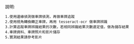 說明:

    1.使用邊緣偵測做車牌偵測，再做車牌追蹤
    2.使用視角轉換轉正車牌，再用 tesseract-ocr 做車牌辨識
    3.計算追蹤車牌辨識結果的次數，若相同辨識結果次數達定值，做為儲存結果
    4.車牌資料、車牌照片和影片儲存
    5.實測結果請參考影片
